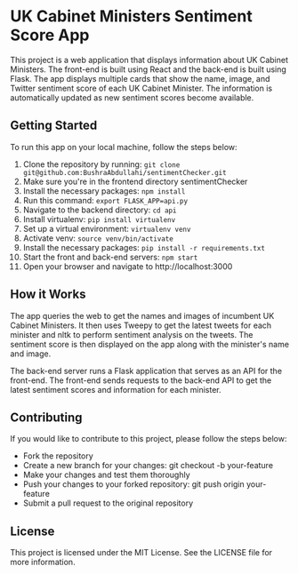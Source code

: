 # UK Cabinet Ministers Sentiment Score App

This project is a web application that displays information about UK Cabinet Ministers. The front-end is built using React and the back-end is built using Flask. The app displays multiple cards that show the name, image, and Twitter sentiment score of each UK Cabinet Minister. The information is automatically updated as new sentiment scores become available.

## Getting Started

To run this app on your local machine, follow the steps below:

1. Clone the repository by running: `git clone git@github.com:BushraAbdullahi/sentimentChecker.git`
2. Make sure you're in the frontend directory sentimentChecker
3. Install the necessary packages: `npm install`
4. Run this command: `export FLASK_APP=api.py`
5. Navigate to the backend directory: `cd api`
6. Install virtualenv: `pip install virtualenv`
7. Set up a virtual environment: `virtualenv venv`
8. Activate venv: `source venv/bin/activate`
9. Install the necessary packages: `pip install -r requirements.txt`
10. Start the front and back-end servers: `npm start`
11. Open your browser and navigate to http://localhost:3000

## How it Works
The app queries the web to get the names and images of incumbent UK Cabinet Ministers. It then uses Tweepy to get the latest tweets for each minister and nltk to perform sentiment analysis on the tweets. The sentiment score is then displayed on the app along with the minister's name and image.

The back-end server runs a Flask application that serves as an API for the front-end. The front-end sends requests to the back-end API to get the latest sentiment scores and information for each minister.

## Contributing

If you would like to contribute to this project, please follow the steps below:

* Fork the repository
* Create a new branch for your changes: git checkout -b your-feature
* Make your changes and test them thoroughly
* Push your changes to your forked repository: git push origin your-feature
* Submit a pull request to the original repository

## License
This project is licensed under the MIT License. See the LICENSE file for more information.

